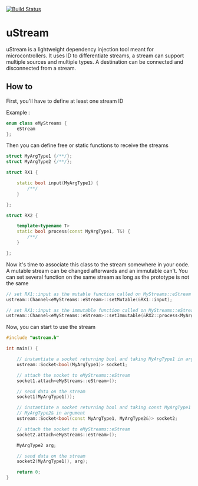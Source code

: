 [![Build Status](https://travis-ci.com/ThomasAUB/uStream.svg?branch=master)](https://travis-ci.com/ThomasAUB/uStream)


# uStream

uStream is a lightweight dependency injection tool meant for microcontrollers.
It uses ID to differentiate streams, a stream can support multiple sources and multiple types.
A destination can be connected and disconnected from a stream.

## How to

First, you'll have to define at least one stream ID

Example :

```cpp
enum class eMyStreams {
    eStream
};
```

Then you can define free or static functions to receive the streams

```cpp
struct MyArgType1 {/**/};
struct MyArgType2 {/**/};

struct RX1 {

    static bool input(MyArgType1) {
        /**/
    }

};

struct RX2 {

    template<typename T>
    static bool process(const MyArgType1, T&) {
        /**/
    }

};
```

Now it's time to associate this class to the stream somewhere in your code. A mutable stream can be changed afterwards and an immutable can't. You can set several function on the same stream as long as the prototype is not the same

```cpp
// set RX1::input as the mutable function called on MyStreams::eStream
ustream::Channel<eMyStreams::eStream>::setMutable(&RX1::input);

// set RX1::input as the immutable function called on MyStreams::eStream
ustream::Channel<eMyStreams::eStream>::setImmutable(&RX2::process<MyArgType2>);
```

Now, you can start to use the stream

```cpp
#include "ustream.h"

int main() {

    // instantiate a socket returning bool and taking MyArgType1 in argument
    ustream::Socket<bool(MyArgType1)> socket1;

    // attach the socket to eMyStreams::eStream
    socket1.attach<eMyStreams::eStream>();

    // send data on the stream
    socket1(MyArgType1());

    // instantiate a socket returning bool and taking const MyArgType1 and 
    // MyArgType2& in argument
    ustream::Socket<bool(const MyArgType1, MyArgType2&)> socket2;

    // attach the socket to eMyStreams::eStream
    socket2.attach<eMyStreams::eStream>();

    MyArgType2 arg;

    // send data on the stream
    socket2(MyArgType1(), arg);

    return 0;
}
```

